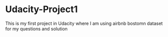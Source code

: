 # Udacity-Project1
This is my first project in Udacity where I am using airbnb bostomn dataset for my questions and solution

